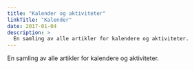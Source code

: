 ```yaml
---
title: "Kalender og aktiviteter"
linkTitle: "Kalender"
date: 2017-01-04
description: >
  En samling av alle artikler for kalendere og aktiviteter.
---
```


En samling av alle artikler for kalendere og aktiviteter.
